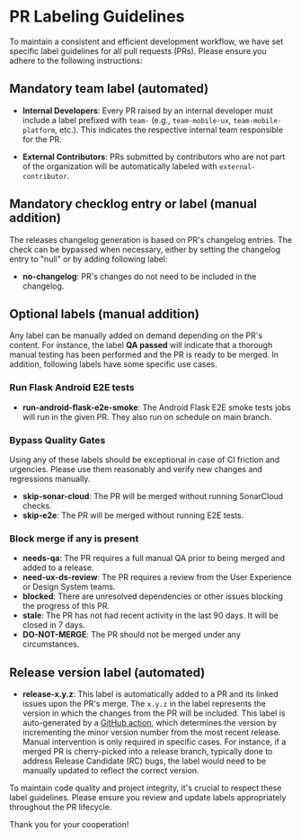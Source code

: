 # PR Labeling Guidelines

To maintain a consistent and efficient development workflow, we have set specific label guidelines for all pull requests (PRs). Please ensure you adhere to the following instructions:

## Mandatory team label (automated)

- **Internal Developers**: Every PR raised by an internal developer must include a label prefixed with `team-` (e.g., `team-mobile-ux`, `team-mobile-platform`, etc.). This indicates the respective internal team responsible for the PR.

- **External Contributors**: PRs submitted by contributors who are not part of the organization will be automatically labeled with `external-contributor`.

## Mandatory checklog entry or label (manual addition)

The releases changelog generation is based on PR's changelog entries.
The check can be bypassed when necessary, either by setting the changelog entry to "null" or by adding following label:

- **no-changelog**: PR's changes do not need to be included in the changelog.

## Optional labels (manual addition)

Any label can be manually added on demand depending on the PR's content. For instance, the label **QA passed** will indicate that a thorough manual testing has been performed and the PR is ready to be merged. In addition, following labels have some specific use cases.

### Run Flask Android E2E tests

- **run-android-flask-e2e-smoke**: The Android Flask E2E smoke tests jobs will run in the given PR. They also run on schedule on main branch.

### Bypass Quality Gates

Using any of these labels should be exceptional in case of CI friction and urgencies. Please use them reasonably and verify new changes and regressions manually.

- **skip-sonar-cloud**: The PR will be merged without running SonarCloud checks.
- **skip-e2e**: The PR will be merged without running E2E tests.

### Block merge if any is present

- **needs-qa**: The PR requires a full manual QA prior to being merged and added to a release.
- **need-ux-ds-review**: The PR requires a review from the User Experience or Design System teams.
- **blocked**: There are unresolved dependencies or other issues blocking the progress of this PR.
- **stale**: The PR has not had recent activity in the last 90 days. It will be closed in 7 days.
- **DO-NOT-MERGE**: The PR should not be merged under any circumstances.

## Release version label (automated)

- **release-x.y.z**: This label is automatically added to a PR and its linked issues upon the PR's merge. The `x.y.z` in the label represents the version in which the changes from the PR will be included. This label is auto-generated by a [GitHub action](../workflows/add-release-label.yml), which determines the version by incrementing the minor version number from the most recent release. Manual intervention is only required in specific cases. For instance, if a merged PR is cherry-picked into a release branch, typically done to address Release Candidate (RC) bugs, the label would need to be manually updated to reflect the correct version.

To maintain code quality and project integrity, it's crucial to respect these label guidelines. Please ensure you review and update labels appropriately throughout the PR lifecycle.

Thank you for your cooperation!
